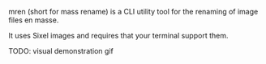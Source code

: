 mren (short for mass rename) is a CLI utility tool for the renaming of image files en masse.

It uses Sixel images and requires that your terminal support them.

TODO: visual demonstration gif
